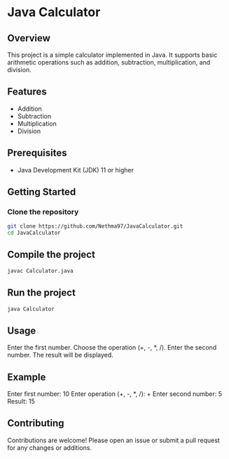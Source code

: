 # Java Calculator

## Overview

This project is a simple calculator implemented in Java. It supports basic arithmetic operations such as addition, subtraction, multiplication, and division.

## Features

- Addition
- Subtraction
- Multiplication
- Division

## Prerequisites

- Java Development Kit (JDK) 11 or higher

## Getting Started

### Clone the repository

```sh
git clone https://github.com/Nethma97/JavaCalculator.git
cd JavaCalculator
```

## Compile the project

```sh
javac Calculator.java
```

## Run the project

```sh
java Calculator
```

## Usage
  Enter the first number.
  Choose the operation (+, -, *, /).
  Enter the second number.
  The result will be displayed.
  
## Example

  Enter first number: 10
  Enter operation (+, -, *, /): +
  Enter second number: 5
  Result: 15

## Contributing
  Contributions are welcome! 
  Please open an issue or submit a pull request for any changes or additions.
